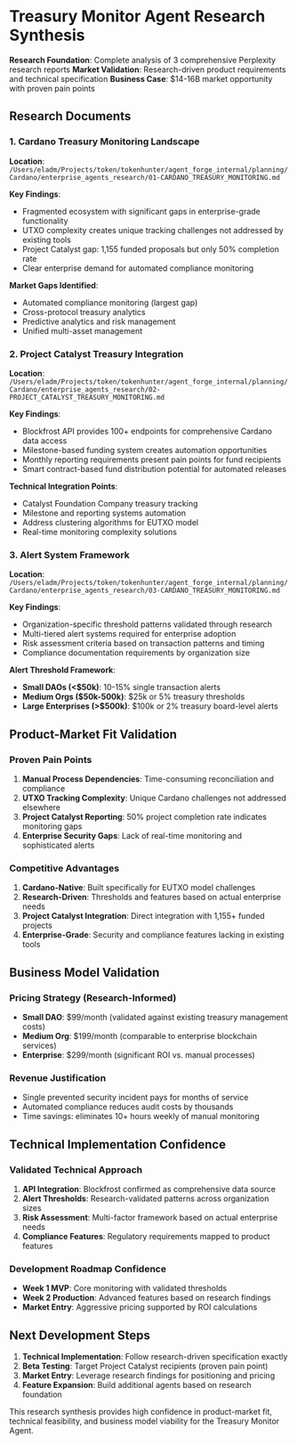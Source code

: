 # Treasury Monitor Agent Research Synthesis

**Research Foundation**: Complete analysis of 3 comprehensive Perplexity research reports
**Market Validation**: Research-driven product requirements and technical specification
**Business Case**: $14-16B market opportunity with proven pain points

## Research Documents

### 1. Cardano Treasury Monitoring Landscape
**Location**: `/Users/eladm/Projects/token/tokenhunter/agent_forge_internal/planning/Cardano/enterprise_agents_research/01-CARDANO_TREASURY_MONITORING.md`

**Key Findings**:
- Fragmented ecosystem with significant gaps in enterprise-grade functionality
- UTXO complexity creates unique tracking challenges not addressed by existing tools
- Project Catalyst gap: 1,155 funded proposals but only 50% completion rate
- Clear enterprise demand for automated compliance monitoring

**Market Gaps Identified**:
- Automated compliance monitoring (largest gap)
- Cross-protocol treasury analytics
- Predictive analytics and risk management
- Unified multi-asset management

### 2. Project Catalyst Treasury Integration
**Location**: `/Users/eladm/Projects/token/tokenhunter/agent_forge_internal/planning/Cardano/enterprise_agents_research/02-PROJECT_CATALYST_TREASURY_MONITORING.md`

**Key Findings**:
- Blockfrost API provides 100+ endpoints for comprehensive Cardano data access
- Milestone-based funding system creates automation opportunities
- Monthly reporting requirements present pain points for fund recipients
- Smart contract-based fund distribution potential for automated releases

**Technical Integration Points**:
- Catalyst Foundation Company treasury tracking
- Milestone and reporting systems automation
- Address clustering algorithms for EUTXO model
- Real-time monitoring complexity solutions

### 3. Alert System Framework
**Location**: `/Users/eladm/Projects/token/tokenhunter/agent_forge_internal/planning/Cardano/enterprise_agents_research/03-CARDANO_TREASURY_MONITORING.md`

**Key Findings**:
- Organization-specific threshold patterns validated through research
- Multi-tiered alert systems required for enterprise adoption
- Risk assessment criteria based on transaction patterns and timing
- Compliance documentation requirements by organization size

**Alert Threshold Framework**:
- **Small DAOs (<$50k)**: 10-15% single transaction alerts
- **Medium Orgs ($50k-500k)**: $25k or 5% treasury thresholds
- **Large Enterprises (>$500k)**: $100k or 2% treasury board-level alerts

## Product-Market Fit Validation

### Proven Pain Points
1. **Manual Process Dependencies**: Time-consuming reconciliation and compliance
2. **UTXO Tracking Complexity**: Unique Cardano challenges not addressed elsewhere
3. **Project Catalyst Reporting**: 50% project completion rate indicates monitoring gaps
4. **Enterprise Security Gaps**: Lack of real-time monitoring and sophisticated alerts

### Competitive Advantages
1. **Cardano-Native**: Built specifically for EUTXO model challenges
2. **Research-Driven**: Thresholds and features based on actual enterprise needs
3. **Project Catalyst Integration**: Direct integration with 1,155+ funded projects
4. **Enterprise-Grade**: Security and compliance features lacking in existing tools

## Business Model Validation

### Pricing Strategy (Research-Informed)
- **Small DAO**: $99/month (validated against existing treasury management costs)
- **Medium Org**: $199/month (comparable to enterprise blockchain services)
- **Enterprise**: $299/month (significant ROI vs. manual processes)

### Revenue Justification
- Single prevented security incident pays for months of service
- Automated compliance reduces audit costs by thousands
- Time savings: eliminates 10+ hours weekly of manual monitoring

## Technical Implementation Confidence

### Validated Technical Approach
1. **API Integration**: Blockfrost confirmed as comprehensive data source
2. **Alert Thresholds**: Research-validated patterns across organization sizes
3. **Risk Assessment**: Multi-factor framework based on actual enterprise needs
4. **Compliance Features**: Regulatory requirements mapped to product features

### Development Roadmap Confidence
- **Week 1 MVP**: Core monitoring with validated thresholds
- **Week 2 Production**: Advanced features based on research findings
- **Market Entry**: Aggressive pricing supported by ROI calculations

## Next Development Steps

1. **Technical Implementation**: Follow research-driven specification exactly
2. **Beta Testing**: Target Project Catalyst recipients (proven pain point)
3. **Market Entry**: Leverage research findings for positioning and pricing
4. **Feature Expansion**: Build additional agents based on research foundation

This research synthesis provides high confidence in product-market fit, technical feasibility, and business model viability for the Treasury Monitor Agent.
